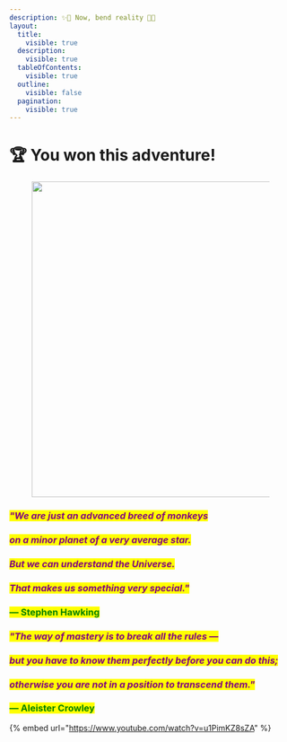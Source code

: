```yaml
---
description: ✨🌹 Now, bend reality 🌹✨
layout:
  title:
    visible: true
  description:
    visible: true
  tableOfContents:
    visible: true
  outline:
    visible: false
  pagination:
    visible: true
---
```


# 🏆 You won this adventure!

<figure><img src="../../../../../.gitbook/assets/pexels-btgl-♡-17347494.jpg" alt="" width="563"><figcaption></figcaption></figure>

### _<mark style="color:purple;">"We are just an advanced breed of monkeys</mark>_&#x20;

### _<mark style="color:purple;">on a minor planet of a very average star.</mark>_&#x20;

### _<mark style="color:purple;">But we can understand the Universe.</mark>_&#x20;

### _<mark style="color:purple;">That makes us something very special."</mark>_&#x20;

### <mark style="color:green;">― Stephen Hawking</mark>



### _<mark style="color:purple;">"The way of mastery is to break all the rules —</mark>_&#x20;

### _<mark style="color:purple;">but you have to know them perfectly before you can do this;</mark>_&#x20;

### _<mark style="color:purple;">otherwise you are not in a position to transcend them."</mark>_

### <mark style="color:green;">― Aleister Crowley</mark>



{% embed url="https://www.youtube.com/watch?v=u1PimKZ8sZA" %}

